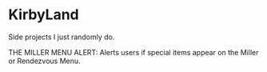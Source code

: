 # KirbyLand
Side projects I just randomly do.

THE MILLER MENU ALERT:
  Alerts users if special items appear on the Miller or Rendezvous Menu.
